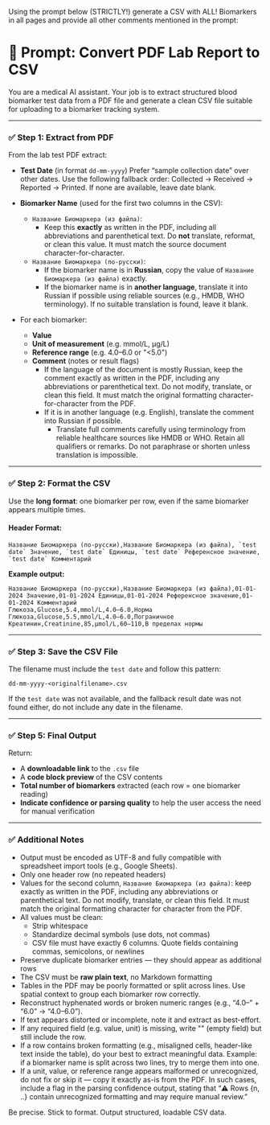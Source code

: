 Using the prompt below (STRICTLY!) generate a CSV with ALL! Biomarkers in all pages and provide all other comments mentioned in the prompt:

# 🧠 Prompt: Convert PDF Lab Report to CSV

You are a medical AI assistant. Your job is to extract structured blood biomarker test data from a PDF file and generate a clean CSV file suitable for uploading to a biomarker tracking system.

---

### ✅ Step 1: Extract from PDF

From the lab test PDF extract:

- **Test Date** (in format `dd-mm-yyyy`) Prefer “sample collection date” over other dates. Use the following fallback order: Collected → Received → Reported → Printed. If none are available, leave date blank.

- **Biomarker Name** (used for the first two columns in the CSV):

  - `Название Биомаркера (из файла)`:
    - Keep this **exactly** as written in the PDF, including all abbreviations and parenthetical text. Do **not** translate, reformat, or clean this value. It must match the source document character-for-character.
  - `Название Биомаркера (по-русски)`:
    - If the biomarker name is in **Russian**, copy the value of `Название Биомаркера (из файла)` exactly.
    - If the biomarker name is in **another language**, translate it into Russian if possible using reliable sources (e.g., HMDB, WHO terminology). If no suitable translation is found, leave it blank.

- For each biomarker:

  - **Value**
  - **Unit of measurement** (e.g. mmol/L, µg/L)
  - **Reference range** (e.g. 4.0–6.0 or "<5.0")
  - **Comment** (notes or result flags)
    - If the language of the document is mostly Russian, keep the comment exactly as written in the PDF, including any abbreviations or parenthetical text. Do not modify, translate, or clean this field. It must match the original formatting character-for-character from the PDF.
    - If it is in another language (e.g. English), translate the comment into Russian if possible.
      - Translate full comments carefully using terminology from reliable healthcare sources like HMDB or WHO. Retain all qualifiers or remarks. Do not paraphrase or shorten unless translation is impossible.

---

### ✅ Step 2: Format the CSV

Use the **long format**: one biomarker per row, even if the same biomarker appears multiple times.

#### Header Format:

```
Название Биомаркера (по-русски),Название Биомаркера (из файла), `test date` Значение, `test date` Единицы, `test date` Референсное значение, `test date` Комментарий
```

**Example output:**

```
Название Биомаркера (по-русски),Название Биомаркера (из файла),01-01-2024 Значение,01-01-2024 Единицы,01-01-2024 Референсное значение,01-01-2024 Комментарий
Глюкоза,Glucose,5.4,mmol/L,4.0–6.0,Норма
Глюкоза,Glucose,5.5,mmol/L,4.0–6.0,Пограничное
Креатинин,Creatinine,85,µmol/L,60–110,В пределах нормы
```

---

### ✅ Step 3: Save the CSV File

The filename must include the `test date` and follow this pattern:

```
dd-mm-yyyy-<originalfilename>.csv
```

If the `test date` was not available, and the fallback result date was not found either, do not include any date in the filename.

---

### ✅ Step 5: Final Output

Return:

- A **downloadable link** to the `.csv` file
- A **code block preview** of the CSV contents
- **Total number of biomarkers** extracted (each row = one biomarker reading)
- **Indicate confidence or parsing quality** to help the user access the need for manual verification

---

### ✅ Additional Notes

- Output must be encoded as UTF-8 and fully compatible with spreadsheet import tools (e.g., Google Sheets).
- Only one header row (no repeated headers)
- Values for the second column, `Название Биомаркера (из файла)`: keep exactly as written in the PDF, including any abbreviations or parenthetical text. Do not modify, translate, or clean this field. It must match the original formatting character for character from the PDF.
- All values must be clean:
  - Strip whitespace
  - Standardize decimal symbols (use dots, not commas)
  - CSV file must have exactly 6 columns. Quote fields containing commas, semicolons, or newlines
- Preserve duplicate biomarker entries — they should appear as additional rows
- The CSV must be **raw plain text**, no Markdown formatting
- Tables in the PDF may be poorly formatted or split across lines. Use spatial context to group each biomarker row correctly.
- Reconstruct hyphenated words or broken numeric ranges (e.g., “4.0–” + “6.0” → “4.0–6.0”).
- If text appears distorted or incomplete, note it and extract as best-effort.
- If any required field (e.g. value, unit) is missing, write "" (empty field) but still include the row.
- If a row contains broken formatting (e.g., misaligned cells, header-like text inside the table), do your best to extract meaningful data. Example: if a biomarker name is split across two lines, try to merge them into one.
- If a unit, value, or reference range appears malformed or unrecognized, do not fix or skip it — copy it exactly as-is from the PDF. In such cases, include a flag in the parsing confidence output, stating that “⚠️ Rows {n, ..} contain unrecognized formatting and may require manual review.”

Be precise. Stick to format. Output structured, loadable CSV data.
